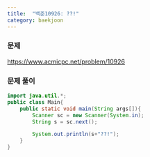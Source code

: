 ```yaml
---
title:  "백준10926: ??!"
category: baekjoon
---
```




### 문제

https://www.acmicpc.net/problem/10926



### 문제 풀이

```java
import java.util.*;
public class Main{
	public static void main(String args[]){
		Scanner sc = new Scanner(System.in);
		String s = sc.next();

        System.out.println(s+"??!");
	}
}
```
